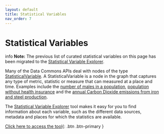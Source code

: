 ```yaml
---
layout: default
title: Statistical Variables
nav_order: 7
---
```


# Statistical Variables

<div markdown="span" class="alert alert-success" role="alert">
   <span class="material-icons md-16">info</span> <b>Note:</b>
    The previous list of curated statistical variables on this page has been migrated to the  <a href="https://datacommons.org/tools/statvar#">Statistical Variable Explorer</a>.
</div>

Many of the Data Commons APIs deal with nodes of the type
[StatisticalVariable](https://datacommons.org/browser/StatisticalVariable). A StatisticalVariable is a node in the graph that captures any type of metric, statistic or measure that can measured at a place and time. Examples include the [number of males in a population](https://datacommons.org/browser/Count_Person_Male), [population without health insurance](https://autopush.datacommons.org/tools/statvar#Count_Person_NoHealthInsurance) and the [annual Carbon Dioxide emissions from iron and steel production](https://autopush.datacommons.org/tools/statvar#Annual_Emissions_GreenhouseGas_IronAndSteelProduction_NonBiogenic).

The [Statistical Variable Explorer](https://datacommons.org/tools/statvar) tool makes it easy for you to find information about each variable, such as the different data sources, metadata and places for which the statistics are available.

[Click here to access the tool](https://datacommons.org/tools/statvar#){: .btn .btn-primary }
